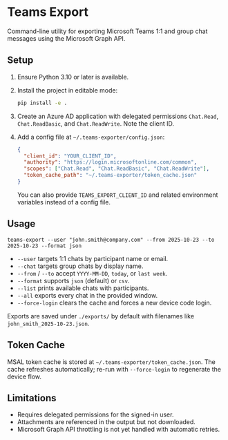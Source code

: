 # Teams Export

Command-line utility for exporting Microsoft Teams 1:1 and group chat messages using the Microsoft Graph API.

## Setup

1. Ensure Python 3.10 or later is available.
2. Install the project in editable mode:

   ```bash
   pip install -e .
   ```

3. Create an Azure AD application with delegated permissions `Chat.Read`, `Chat.ReadBasic`, and `Chat.ReadWrite`. Note the client ID.
4. Add a config file at `~/.teams-exporter/config.json`:

   ```json
   {
     "client_id": "YOUR_CLIENT_ID",
     "authority": "https://login.microsoftonline.com/common",
     "scopes": ["Chat.Read", "Chat.ReadBasic", "Chat.ReadWrite"],
     "token_cache_path": "~/.teams-exporter/token_cache.json"
   }
   ```

   You can also provide `TEAMS_EXPORT_CLIENT_ID` and related environment variables instead of a config file.

## Usage

```
teams-export --user "john.smith@company.com" --from 2025-10-23 --to 2025-10-23 --format json
```

- `--user` targets 1:1 chats by participant name or email.
- `--chat` targets group chats by display name.
- `--from` / `--to` accept `YYYY-MM-DD`, `today`, or `last week`.
- `--format` supports `json` (default) or `csv`.
- `--list` prints available chats with participants.
- `--all` exports every chat in the provided window.
- `--force-login` clears the cache and forces a new device code login.

Exports are saved under `./exports/` by default with filenames like `john_smith_2025-10-23.json`.

## Token Cache

MSAL token cache is stored at `~/.teams-exporter/token_cache.json`. The cache refreshes automatically; re-run with `--force-login` to regenerate the device flow.

## Limitations

- Requires delegated permissions for the signed-in user.
- Attachments are referenced in the output but not downloaded.
- Microsoft Graph API throttling is not yet handled with automatic retries.
